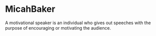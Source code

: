 # MicahBaker
A motivational speaker is an individual who gives out speeches with the purpose of encouraging or motivating the audience.
